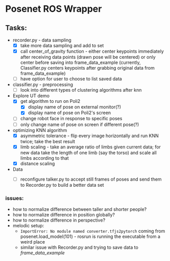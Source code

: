 # Posenet ROS Wrapper
## Tasks:
* recorder.py - data sampling
  - [x] take more data sampling and add to set
  - [x] call center_of_gravity function - either center keypoints immediately after receiving data points (drawn pose will be centered) or only center before saving into frame_data_example (currently, Classifier.py centers keypoints after grabbing original data from frame_data_example)
  - [ ] have option for user to choose to list saved data
* classifier.py - preprocessing
  - [ ] look into different types of clustering algorithms after knn
* Explore UT demo
  - [x] get algorithm to run on Poli2
    - [x] display name of pose on external monitor(?)
    - [x] display name of pose on Poli2's screen
  - [ ] change robot face in response to specific poses
  - [ ] only change name of pose on screen if different pose(?)
* optimizing KNN algorithm
  - [x] asymmetric tolerance - flip every image horizontally and run KNN twice; take the best result
  - [x] limb scaling - take an average ratio of limbs given current data; for new data take the length of one limb (say the torso) and scale all limbs according to that
  - [x] distance scaling
* Data
  - [ ] reconfigure talker.py to accept still frames of poses and send them to Recorder.py to build a better data set


### issues:
* how to normalize difference between taller and shorter people?
* how to normalize difference in position globally?
* how to normalize difference in perspective?
* melodic setup:
  * `ImportError: No module named converter.tfjs2pytorch` coming from posenet.load_model(101) - rosrun is running the executable from a weird place
  * similar issue with Recorder.py and trying to save data to *frame_data_example*
